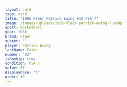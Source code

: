 ```yaml
---
layout: card
tags: card
title: "1986 Fleer Patrick Ewing #32 PSA 7"
image: /images/uploads/1986-fleer-patrick-ewing-7.webp
sport: Basketball
year: 1986
brand: Fleer
subset: ""
player: Patrick Ewing
lastName: Ewing
number: "32"
isRookie: true
condition: PSA 7
value: 67
displayCase: "5"
order: 10
---
```

